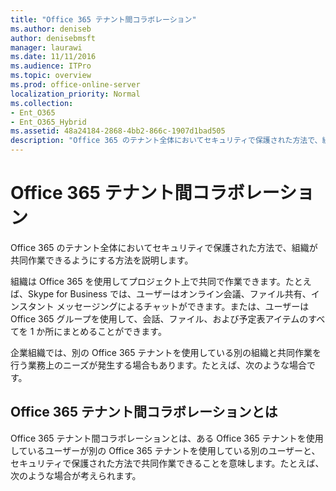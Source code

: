 ```yaml
---
title: "Office 365 テナント間コラボレーション"
ms.author: deniseb
author: denisebmsft
manager: laurawi
ms.date: 11/11/2016
ms.audience: ITPro
ms.topic: overview
ms.prod: office-online-server
localization_priority: Normal
ms.collection:
- Ent_O365
- Ent_O365_Hybrid
ms.assetid: 48a24184-2868-4bb2-866c-1907d1bad505
description: "Office 365 のテナント全体においてセキュリティで保護された方法で、組織が共同作業できるようにする方法を説明します。"
---
```


# Office 365 テナント間コラボレーション

Office 365 のテナント全体においてセキュリティで保護された方法で、組織が共同作業できるようにする方法を説明します。
  
組織は Office 365 を使用してプロジェクト上で共同で作業できます。たとえば、Skype for Business では、ユーザーはオンライン会議、ファイル共有、インスタント メッセージングによるチャットができます。または、ユーザーは Office 365 グループを使用して、会話、ファイル、および予定表アイテムのすべてを 1 か所にまとめることができます。
  
企業組織では、別の Office 365 テナントを使用している別の組織と共同作業を行う業務上のニーズが発生する場合もあります。たとえば、次のような場合です。
  
## Office 365 テナント間コラボレーションとは
<a name="whatisctc"> </a>

Office 365 テナント間コラボレーションとは、ある Office 365 テナントを使用しているユーザーが別の Office 365 テナントを使用している別のユーザーと、セキュリティで保護された方法で共同作業できることを意味します。たとえば、次のような場合が考えられます。 
  

